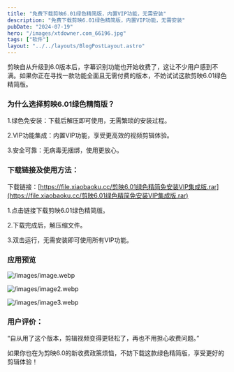 ```yaml
---
title: "免费下载剪映6.01绿色精简版，内置VIP功能，无需安装"
description: "免费下载剪映6.01绿色精简版，内置VIP功能，无需安装"
pubDate: "2024-07-19"
hero: "/images/xtdowner.com_66196.jpg"
tags: ["软件"]
layout: "../../layouts/BlogPostLayout.astro"
---
```


剪映自从升级到6.0版本后，字幕识别功能也开始收费了，这让不少用户感到不满。如果你正在寻找一款功能全面且无需付费的版本，不妨试试这款剪映6.01绿色精简版。


### 为什么选择剪映6.01绿色精简版？

1.绿色免安装：下载后解压即可使用，无需繁琐的安装过程。

2.VIP功能集成：内置VIP功能，享受更高效的视频剪辑体验。

3.安全可靠：无病毒无捆绑，使用更放心。

### 下载链接及使用方法：

下载链接：[https://file.xiaobaoku.cc/剪映6.01绿色精简免安装VIP集成版.rar](https://file.xiaobaoku.cc/剪映6.01绿色精简免安装VIP集成版.rar)

1.点击链接下载剪映6.01绿色精简版。

2.下载完成后，解压缩文件。

3.双击运行，无需安装即可使用所有VIP功能。

### 应用预览

![/images/image.webp](/images/jianying1.png)

![/images/image2.webp](/images/jianying2.png)

![/images/image3.webp](/images/jianying3.png)

### 用户评价：

“自从用了这个版本，剪辑视频变得更轻松了，再也不用担心收费问题。”

如果你也在为剪映6.0的新收费政策烦恼，不妨下载这款绿色精简版，享受更好的剪辑体验！


